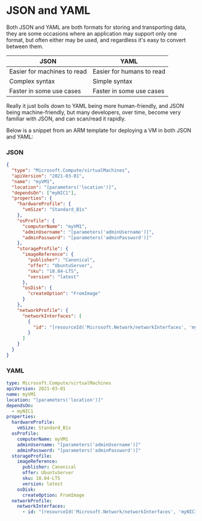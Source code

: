 # JSON and YAML
Both JSON and YAML are both formats for storing and transporting data, they are some occasions where an application may support only one format, but often either may be used, and regardless it's easy to convert between them. 

|JSON|YAML|
|---|---|
|Easier for machines to read|Easier for humans to read|
|Complex syntax|Simple syntax|
|Faster in some use cases|Faster in some use cases|

Really it just boils down to YAML being more human-friendly, and JSON being machine-friendly, but many developers, over time, become very familiar with JSON, and can scan/read it rapidly.

Below is a snippet from an ARM template for deploying a VM in both JSON and YAML:

### JSON
```json
{
  "type": "Microsoft.Compute/virtualMachines",
  "apiVersion": "2021-03-01",
  "name": "myVM1",
  "location": "[parameters('location')]",
  "dependsOn": ["myNIC1"],
  "properties": {
    "hardwareProfile": {
      "vmSize": "Standard_B1s"
    },
    "osProfile": {
      "computerName": "myVM1",
      "adminUsername": "[parameters('adminUsername')]",
      "adminPassword": "[parameters('adminPassword')]"
    },
    "storageProfile": {
      "imageReference": {
        "publisher": "Canonical",
        "offer": "UbuntuServer",
        "sku": "18.04-LTS",
        "version": "latest"
      },
      "osDisk": {
        "createOption": "FromImage"
      }
    },
    "networkProfile": {
      "networkInterfaces": [
        {
          "id": "[resourceId('Microsoft.Network/networkInterfaces', 'myNIC1')]"
        }
      ]
    }
  }
}
```

### YAML
```yaml
type: Microsoft.Compute/virtualMachines
apiVersion: 2021-03-01
name: myVM1
location: "[parameters('location')]"
dependsOn:
  - myNIC1
properties:
  hardwareProfile:
    vmSize: Standard_B1s
  osProfile:
    computerName: myVM1
    adminUsername: "[parameters('adminUsername')]"
    adminPassword: "[parameters('adminPassword')]"
  storageProfile:
    imageReference:
      publisher: Canonical
      offer: UbuntuServer
      sku: 18.04-LTS
      version: latest
    osDisk:
      createOption: FromImage
  networkProfile:
    networkInterfaces:
      - id: "[resourceId('Microsoft.Network/networkInterfaces', 'myNIC1')]"
```

